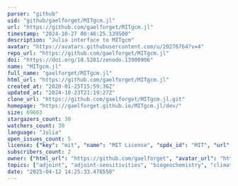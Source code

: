```yaml
---
parser: "github"
uid: "github/gaelforget/MITgcm.jl"
url: "https://github.com/gaelforget/MITgcm.jl"
timestamp: "2024-10-27 00:46:25.139500"
description: "Julia interface to MITgcm"
avatar: "https://avatars.githubusercontent.com/u/20276764?v=4"
repo_url: "https://github.com/gaelforget/MITgcm.jl"
doi: "https://doi.org/10.5281/zenodo.13900906"
name: "MITgcm.jl"
full_name: "gaelforget/MITgcm.jl"
html_url: "https://github.com/gaelforget/MITgcm.jl"
created_at: "2020-01-25T15:59:36Z"
updated_at: "2024-10-23T21:19:27Z"
clone_url: "https://github.com/gaelforget/MITgcm.jl.git"
homepage: "https://gaelforget.github.io/MITgcm.jl/dev/"
size: 69663
stargazers_count: 30
watchers_count: 30
language: "Julia"
open_issues_count: 5
license: {"key": "mit", "name": "MIT License", "spdx_id": "MIT", "url": "https://api.github.com/licenses/mit", "node_id": "MDc6TGljZW5zZTEz"}
subscribers_count: 2
owner: {"html_url": "https://github.com/gaelforget", "avatar_url": "https://avatars.githubusercontent.com/u/20276764?v=4", "login": "gaelforget", "type": "User"}
topics: ["adjoint", "adjoint-sensitivities", "biogeochemistry", "climate", "climate-model", "climate-science", "ecology", "model", "ocean", "ocean-modelling", "ocean-sciences", "particles", "seaice", "tracers", "transport"]
date: "2025-04-12 14:25:33.476558"
---
```

